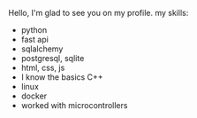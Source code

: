 Hello, I'm glad to see you on my profile.
my skills: 
- python
- fast api
- sqlalchemy
- postgresql, sqlite
- html, css, js
- I know the basics С++
- linux
- docker
- worked with microcontrollers
